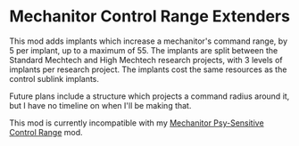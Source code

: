 # Mechanitor Control Range Extenders
This mod adds implants which increase a mechanitor's command range, by 5 per implant, up to a maximum of 55. The implants are split between the Standard Mechtech and High Mechtech research projects, with 3 levels of implants per research project. The implants cost the same resources as the control sublink implants.

Future plans include a structure which projects a command radius around it, but I have no timeline on when I'll be making that.

This mod is currently incompatible with my [Mechanitor Psy-Sensitive Control Range](https://github.com/Hydroxyapatite/Mechanitor-Psy-Sensitive-Control-Range) mod.
